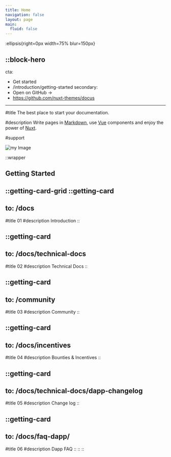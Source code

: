 ```yaml
---
title: Home
navigation: false
layout: page
main:
  fluid: false
---
```


:ellipsis{right=0px width=75% blur=150px}

::block-hero
---
cta:
  - Get started
  - /introduction/getting-started
secondary:
  - Open on GitHub →
  - https://github.com/nuxt-themes/docus
---

#title
The best place to start your documentation.


#description
Write pages in [Markdown](https://content.nuxtjs.org), use [Vue](https://vuejs.org) components and enjoy the power of [Nuxt](https://nuxt.com).

#support

![my Image](/test.png)

::wrapper
## Getting Started
::getting-card-grid
  ::getting-card
  ---
  to: /docs
  ---
  #title
  01
  #description
  Introduction
  ::

  ::getting-card
  ---
  to: /docs/technical-docs
  ---
  #title
  02
  #description
  Technical Docs
  ::

  ::getting-card
  ---
  to: /community
  ---
  #title
  03
  #description
  Community
  ::

  ::getting-card
  ---
  to: /docs/incentives
  ---
  #title
  04
  #description
  Bounties
  & Incentives
  ::

  ::getting-card
  ---
  to: /docs/technical-docs/dapp-changelog
  ---
  #title
  05
  #description
  Change log
  ::

  ::getting-card
  ---
  to: /docs/faq-dapp/
  ---
  #title
  06
  #description
  Dapp FAQ
  ::
::
::
